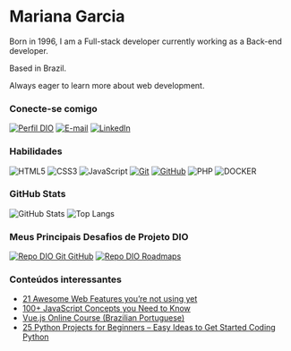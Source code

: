 # Mariana Garcia
Born in 1996, I am a Full-stack developer currently working as a Back-end developer.

Based in Brazil.

Always eager to learn more about web development.

### Conecte-se comigo
[![Perfil DIO](https://img.shields.io/badge/-Meu%20Perfil%20na%20DIO-30A3DC?style=for-the-badge)](https://web.dio.me/users/maridgarcia045)
[![E-mail](https://img.shields.io/badge/-Email-000?style=for-the-badge&logo=microsoft-outlook&logoColor=E94D5F)](mailto:maridgarcia045@gmail.com)
[![LinkedIn](https://img.shields.io/badge/-LinkedIn-000?style=for-the-badge&logo=linkedin&logoColor=30A3DC)](https://www.linkedin.com/in/mariana-/)


### Habilidades
![HTML5](https://img.shields.io/badge/HTML-000?style=for-the-badge&logo=html5&logoColor=30A3DC)
![CSS3](https://img.shields.io/badge/CSS3-000?style=for-the-badge&logo=css3&logoColor=E94D5F)
![JavaScript](https://img.shields.io/badge/JavaScript-000?style=for-the-badge&logo=javascript&logoColor=30A3DC)
[![Git](https://img.shields.io/badge/Git-000?style=for-the-badge&logo=git&logoColor=E94D5F)](https://git-scm.com/doc) 
[![GitHub](https://img.shields.io/badge/GitHub-000?style=for-the-badge&logo=github&logoColor=30A3DC)](https://docs.github.com/)
![PHP](https://img.shields.io/badge/PHP-000?style=for-the-badge&logo=php&logoColor=30A3DC)
![DOCKER](https://img.shields.io/badge/docker-000?style=for-the-badge&logo=docker&logoColor=30A3DC)

### GitHub Stats
![GitHub Stats](https://github-readme-stats.vercel.app/api?username=maridgarcia&theme=transparent&bg_color=000&border_color=30A3DC&show_icons=true&icon_color=30A3DC&title_color=E94D5F&text_color=FFF)
![Top Langs](https://github-readme-stats-git-masterrstaa-rickstaa.vercel.app/api/top-langs/?username=maridgarcia&layout=compact&bg_color=000&border_color=30A3DC&title_color=E94D5F&text_color=FFF)

### Meus Principais Desafios de Projeto DIO
[![Repo DIO Git GitHub](https://github-readme-stats.vercel.app/api/pin/?username=elidianaandrade&repo=dio-lab-open-source&bg_color=000&border_color=30A3DC&show_icons=true&icon_color=30A3DC&title_color=E94D5F&text_color=FFF)](https://github.com/elidianaandrade/dio-lab-open-source)
[![Repo DIO Roadmaps](https://github-readme-stats.vercel.app/api/pin/?username=digitalinnovationone&repo=roadmaps&bg_color=000&border_color=30A3DC&show_icons=true&icon_color=30A3DC&title_color=E94D5F&text_color=FFF)](https://github.com/digitalinnovationone/roadmaps)

### Conteúdos interessantes
<ul>
    <li><a href="https://www.youtube.com/watch?v=q1fsBWLpYW4&ab_channel=Fireship" alt="21 Awesome Web Features you’re not using yet">21 Awesome Web Features you’re not using yet</a></li>
    <li><a href="https://www.youtube.com/watch?v=lkIFF4maKMU&ab_channel=Fireship" alt="100+ JavaScript Concepts you Need to Know">100+ JavaScript Concepts you Need to Know</a></li>
    <li><a href="https://igorhalfeld.teachable.com/p/treinamento-completo-e-gratuito-de-vue-js-3-do-iniciante-ao-avancado?utm_source=landing_page" alt="">Vue.js Online Course (Brazilian Portuguese)</a></li>
    <li><a href="https://www.freecodecamp.org/news/python-projects-for-beginners/" alt="Python projects for begginers">25 Python Projects for Beginners – Easy Ideas to Get Started Coding Python</a></li>
</ul>